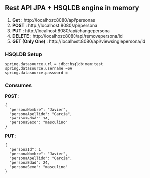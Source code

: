 ## Rest API JPA + HSQLDB engine in memory

1. **Get**  : http://localhost:8080/api/personas
2. **POST** : http://localhost:8080/api/persona
3. **PUT**  : http://localhost:8080/api/changepersona
4. **DELETE**  : http://localhost:8080/api/removepersona/id
5. **GET (Only One)**  : http://localhost:8080/api/viewsinglepersona/id

### HSQLDB Setup
```
spring.datasource.url = jdbc:hsqldb:mem:test
spring.datasource.username =SA
spring.datasource.password =
```

### Consumes
**POST** :

```
{
  "personaNombre": "Javier",
  "personaApellido": "Garcia",
  "personaEdad": 24,
  "personaSexo": "masculino"
}
```
**PUT** :

```
{
  "personaId": 1
  "personaNombre": "Javier",
  "personaApellido": "Garcia",
  "personaEdad": 24,
  "personaSexo": "masculino"
}
```
